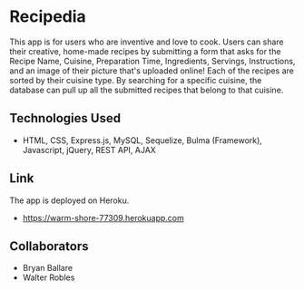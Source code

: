 # Recipedia

This app is for users who are inventive and love to cook. Users can share their creative, home-made recipes by submitting a form that asks for the Recipe Name, Cuisine, Preparation Time, Ingredients, Servings, Instructions, and an image of their picture that's uploaded online! Each of the recipes are sorted by their cuisine type. By searching for a specific cuisine, the database can pull up all the submitted recipes that belong to that cuisine.


## Technologies Used
* HTML, CSS, Express.js, MySQL, Sequelize, Bulma (Framework), Javascript, jQuery, REST API, AJAX


## Link
The app is deployed on Heroku.
* https://warm-shore-77309.herokuapp.com


## Collaborators
* Bryan Ballare
* Walter Robles
